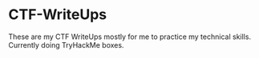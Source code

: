 # CTF-WriteUps
These are my CTF WriteUps mostly for me to practice my technical skills. Currently doing TryHackMe boxes.
